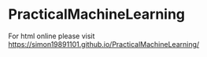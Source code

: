 # PracticalMachineLearning
For html online please visit https://simon19891101.github.io/PracticalMachineLearning/
